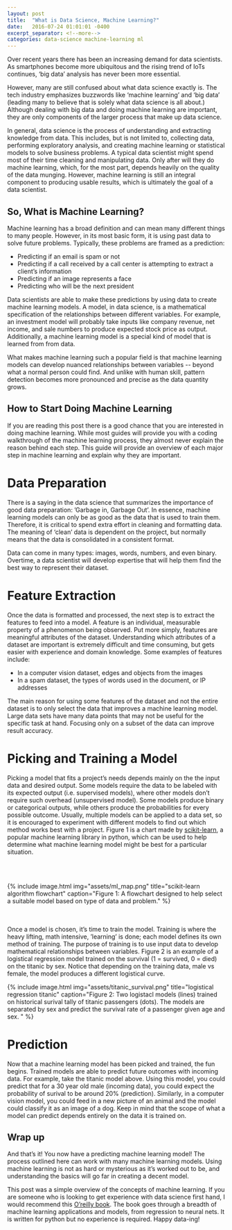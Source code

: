 ```yaml
---
layout: post
title:  "What is Data Science, Machine Learning?"
date:   2016-07-24 01:01:01 -0400
excerpt_separator: <!--more-->
categories: data-science machine-learning ml
---
```


Over recent years there has been an increasing demand for data scientists. As smartphones become more ubiquitous and the rising trend of IoTs continues, ‘big data’ analysis has never been more essential.

However, many are still confused about what data science exactly is. The tech industry emphasizes buzzwords like ‘machine learning’ and ‘big data’ (leading many to believe that is solely what data science is all about.) Although dealing with big data and doing machine learning are important, they are only components of the larger process that make up data science.
<!--more-->

In general, data science is the process of understanding and extracting knowledge from data. This includes, but is not limited to, collecting data, performing exploratory analysis, and creating machine learning or statistical models to solve business problems. A typical data scientist might spend most of their time cleaning and manipulating data. Only after will they do machine learning, which, for the most part, depends heavily on the quality of the data munging. However, machine learning is still an integral component to producing usable results, which is ultimately the goal of a data scientist.

## So, What is Machine Learning?

Machine learning has a broad definition and can mean many different things to many people. However, in its most basic form, it is using past data to solve future problems. Typically, these problems are framed as a prediction:

- Predicting if an email is spam or not
- Predicting if a call received by a call center is attempting to extract a client’s information
- Predicting if an image represents a face
- Predicting who will be the next president

Data scientists are able to make these predictions by using data to create machine learning models. A model, in data science, is a mathematical specification of the relationships between different variables. For example, an investment model will probably take inputs like company revenue, net income, and sale numbers to produce expected stock price as output. Additionally, a machine learning model is a special kind of model that is learned from from data.

What makes machine learning such a popular field is that machine learning models can develop nuanced relationships between variables -- beyond what a normal person could find. And unlike with human skill, pattern detection becomes more pronounced and precise as the data quantity grows.

## How to Start Doing Machine Learning
If you are reading this post there is a good chance that you are interested in doing machine learning. While most guides will provide you with a coding walkthrough of the machine learning process, they almost never explain the reason behind each step. This guide will provide an overview of each major step in machine learning and explain why they are important.

# Data Preparation
There is a saying in the data science that summarizes the importance of good data preparation: ’Garbage in, Garbage Out’. In essence, machine learning models can only be as good as the data that is used to train them. Therefore, it is critical to spend extra effort in cleaning and formatting data. The meaning of ‘clean’ data is dependent on the project, but normally means that the data is consolidated in a consistent format.

Data can come in many types: images, words, numbers, and even binary. Overtime, a data scientist will develop expertise that will help them find the best way to represent their dataset.

# Feature Extraction
Once the data is formatted and processed, the next step is to extract the features to feed into a model. A feature is an individual, measurable property of a phenomenon being observed. Put more simply, features are meaningful attributes of the dataset. Understanding which attributes of a dataset are important is extremely difficult and time consuming, but gets easier with experience and domain knowledge. Some examples of features include:

- In a computer vision dataset, edges and objects from the images
- In a spam dataset, the types of words used in the document, or IP addresses

The main reason for using some features of the dataset and not the entire dataset is to only select the data that improves a machine learning model. Large data sets have many data points that may not be useful for the specific task at hand. Focusing only on a subset of the data can improve result accuracy.

# Picking and Training a Model
Picking a model that fits a project’s needs depends mainly on the the input data and desired output. Some models require the data to be labeled with its expected output (i.e. supervised models), where other models don’t require such overhead (unsupervised model). Some models produce binary or categorical outputs, while others produce the probabilities for every possible outcome. Usually, multiple models can be applied to a data set, so it is encouraged to experiment with different models to find out which method works best with a project. Figure 1 is a chart made by [scikit-learn](http://scikit-learn.org/stable/), a popular machine learning library in
python, which can be used to help determine what machine learning model might be best for a particular situation.

<br><br>

{% include image.html
            img="assets/ml_map.png"
            title="scikit-learn algorithm flowchart"
            caption="Figure 1: A flowchart designed to help select a suitable
            model based on type of data and problem."
             %}

<br><br>
Once a model is chosen, it’s time to train the model. Training is where the heavy lifting, math intensive, ’learning’ is done; each model defines its own method of training. The purpose of training is to use input data to develop mathematical relationships between variables. Figure 2 is an example of a logistical regression model trained on the survival (1 = survived, 0 = died) on the titanic by sex. Notice that depending on the training data, male vs female, the model produces a different logistical curve.

{% include image.html
            img="assets/titanic_survival.png"
            title="logistical regression titanic"
            caption="Figure 2: Two logistacl models (lines) trained on historical
            surival tally of titanic passengers (dots). The models are separated
            by sex and predict the survival rate of a passenger given age and sex. "
             %}


# Prediction
Now that a machine learning model has been picked and trained, the fun begins. Trained models are able to predict future outcomes with incoming data. For example, take the titanic model above. Using this model, you could predict that for a 30 year old male (incoming data), you could expect the probability of surival to be around 20% (prediction). Similarly, in a computer vision model, you could feed in a new picture of an animal and the model could classify it as an image of a dog. Keep in mind that the scope of what a model can predict depends entirely on the data it is trained on.

## Wrap up
And that’s it! You now have a predicting machine learning model! The process outlined here can work with many machine learning models. Using machine learning is not as hard or mysterious as it’s worked out to be, and understanding the basics will go far in creating a decent model.

This post was a simple overview of the concepts of machine learning. If you are someone who is looking to get experience with data science first hand, I would recommend this [O’reilly book](http://shop.oreilly.com/product/0636920033400.do). The book goes through a breadth of machine learning applications and models, from regression to neural nets. It is written for python but no experience is required. Happy data-ing!
